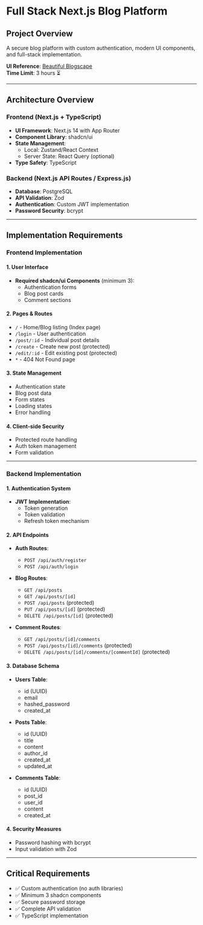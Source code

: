 # Full Stack Next.js Blog Platform

## Project Overview
A secure blog platform with custom authentication, modern UI components, and full-stack implementation.

**UI Reference**: [Beautiful Blogscape](https://beautiful-blogscape.vercel.app/)  
**Time Limit**: 3 hours ⏳

---

## Architecture Overview

### Frontend (Next.js + TypeScript)
- **UI Framework**: Next.js 14 with App Router
- **Component Library**: shadcn/ui
- **State Management**: 
  - Local: Zustand/React Context
  - Server State: React Query (optional)
- **Type Safety**: TypeScript

### Backend (Next.js API Routes / Express.js)
- **Database**: PostgreSQL
- **API Validation**: Zod
- **Authentication**: Custom JWT implementation
- **Password Security**: bcrypt

---

## Implementation Requirements

### Frontend Implementation

#### 1. User Interface
- **Required shadcn/ui Components** (minimum 3):
  - Authentication forms
  - Blog post cards
  - Comment sections
  
#### 2. Pages & Routes
- `/` - Home/Blog listing (Index page)
- `/login` - User authentication
- `/post/:id` - Individual post details
- `/create` - Create new post (protected)
- `/edit/:id` - Edit existing post (protected)
- `*` - 404 Not Found page

#### 3. State Management
- Authentication state
- Blog post data
- Form states
- Loading states
- Error handling

#### 4. Client-side Security
- Protected route handling
- Auth token management
- Form validation

---

### Backend Implementation

#### 1. Authentication System
- **JWT Implementation**:
  - Token generation
  - Token validation
  - Refresh token mechanism

  
#### 2. API Endpoints
- **Auth Routes**:
  - `POST /api/auth/register`
  - `POST /api/auth/login`
  
- **Blog Routes**:
  - `GET /api/posts`
  - `GET /api/posts/[id]`
  - `POST /api/posts` (protected)
  - `PUT /api/posts/[id]` (protected)
  - `DELETE /api/posts/[id]` (protected)
  
- **Comment Routes**:
  - `GET /api/posts/[id]/comments`
  - `POST /api/posts/[id]/comments` (protected)
  - `DELETE /api/posts/[id]/comments/[commentId]` (protected)

#### 3. Database Schema
- **Users Table**:
  - id (UUID)
  - email
  - hashed_password
  - created_at
  
- **Posts Table**:
  - id (UUID)
  - title
  - content
  - author_id
  - created_at
  - updated_at
  
- **Comments Table**:
  - id (UUID)
  - post_id
  - user_id
  - content
  - created_at

#### 4. Security Measures
- Password hashing with bcrypt
- Input validation with Zod

---

## Critical Requirements
- ✅ Custom authentication (no auth libraries)
- ✅ Minimum 3 shadcn components
- ✅ Secure password storage
- ✅ Complete API validation
- ✅ TypeScript implementation
